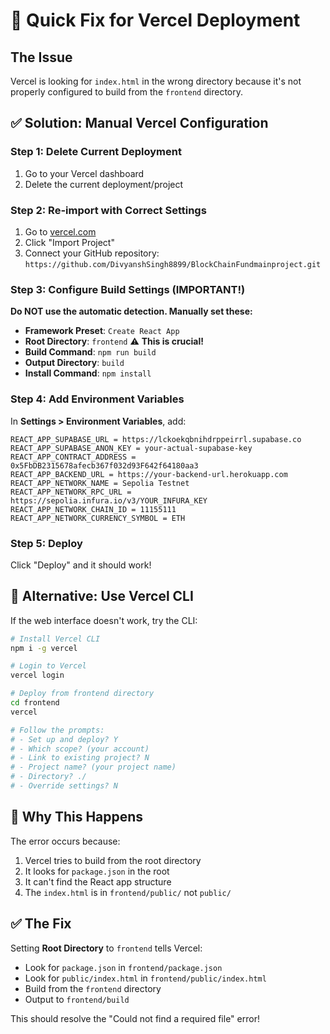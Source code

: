 # 🚀 Quick Fix for Vercel Deployment

## The Issue
Vercel is looking for `index.html` in the wrong directory because it's not properly configured to build from the `frontend` directory.

## ✅ Solution: Manual Vercel Configuration

### Step 1: Delete Current Deployment
1. Go to your Vercel dashboard
2. Delete the current deployment/project

### Step 2: Re-import with Correct Settings
1. Go to [vercel.com](https://vercel.com)
2. Click "Import Project"
3. Connect your GitHub repository: `https://github.com/DivyanshSingh8899/BlockChainFundmainproject.git`

### Step 3: Configure Build Settings (IMPORTANT!)
**Do NOT use the automatic detection. Manually set these:**

- **Framework Preset**: `Create React App`
- **Root Directory**: `frontend` ⚠️ **This is crucial!**
- **Build Command**: `npm run build`
- **Output Directory**: `build`
- **Install Command**: `npm install`

### Step 4: Add Environment Variables
In **Settings > Environment Variables**, add:

```
REACT_APP_SUPABASE_URL = https://lckoekqbnihdrppeirrl.supabase.co
REACT_APP_SUPABASE_ANON_KEY = your-actual-supabase-key
REACT_APP_CONTRACT_ADDRESS = 0x5FbDB2315678afecb367f032d93F642f64180aa3
REACT_APP_BACKEND_URL = https://your-backend-url.herokuapp.com
REACT_APP_NETWORK_NAME = Sepolia Testnet
REACT_APP_NETWORK_RPC_URL = https://sepolia.infura.io/v3/YOUR_INFURA_KEY
REACT_APP_NETWORK_CHAIN_ID = 11155111
REACT_APP_NETWORK_CURRENCY_SYMBOL = ETH
```

### Step 5: Deploy
Click "Deploy" and it should work!

## 🔧 Alternative: Use Vercel CLI

If the web interface doesn't work, try the CLI:

```bash
# Install Vercel CLI
npm i -g vercel

# Login to Vercel
vercel login

# Deploy from frontend directory
cd frontend
vercel

# Follow the prompts:
# - Set up and deploy? Y
# - Which scope? (your account)
# - Link to existing project? N
# - Project name? (your project name)
# - Directory? ./
# - Override settings? N
```

## 🚨 Why This Happens

The error occurs because:
1. Vercel tries to build from the root directory
2. It looks for `package.json` in the root
3. It can't find the React app structure
4. The `index.html` is in `frontend/public/` not `public/`

## ✅ The Fix

Setting **Root Directory** to `frontend` tells Vercel:
- Look for `package.json` in `frontend/package.json`
- Look for `public/index.html` in `frontend/public/index.html`
- Build from the `frontend` directory
- Output to `frontend/build`

This should resolve the "Could not find a required file" error!
